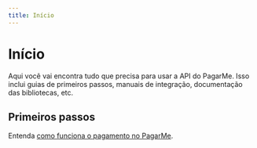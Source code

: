 ```yaml
---
title: Início
---
```


# Início

Aqui você vai encontra tudo que precisa para usar a API do PagarMe. Isso inclui guias de primeiros passos, manuais de integração, documentação das bibliotecas, etc.

## Primeiros passos

Entenda [como funciona o pagamento no PagarMe](/guides/transaction-flow).
